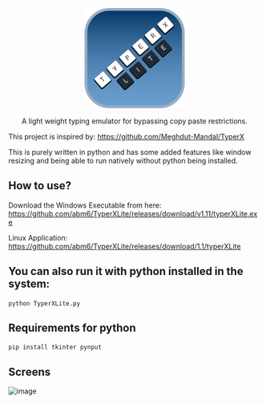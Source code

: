 <p align="center">
    <img src="https://github.com/abm6/TyperXLite/blob/main/build/TyperXLogo.png" alt="logo" style="width:200px;"/>
</p>

<p align="center">A light weight typing emulator for bypassing copy paste restrictions.</p>


This project is inspired by: https://github.com/Meghdut-Mandal/TyperX

This is purely written in python and has some added features like window resizing and being able to run natively without python being installed.

## How to use?

Download the Windows Executable from here: https://github.com/abm6/TyperXLite/releases/download/v1.11/typerXLite.exe

Linux Application: https://github.com/abm6/TyperXLite/releases/download/1.1/typerXLite

## You can also run it with python installed in the system:

```
python TyperXLite.py
```

## Requirements for python
```
pip install tkinter pynput
```

## Screens

![image](https://github.com/abm6/TyperXLite/blob/main/screens/screen1.gif)
